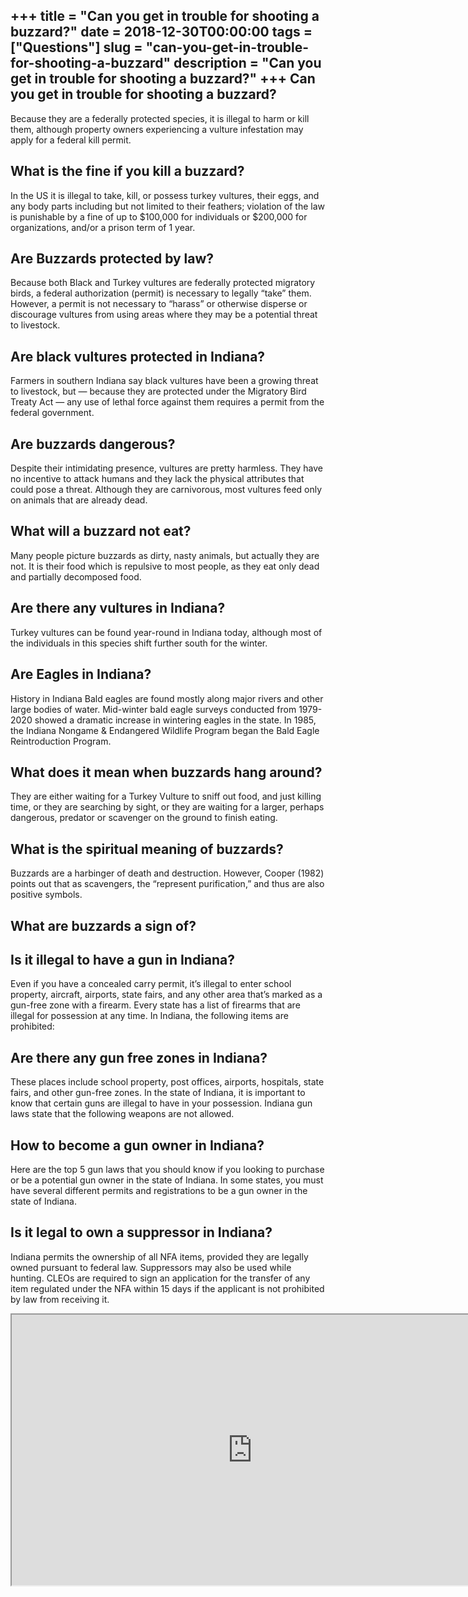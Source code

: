 +++
title = "Can you get in trouble for shooting a buzzard?"
date = 2018-12-30T00:00:00
tags = ["Questions"]
slug = "can-you-get-in-trouble-for-shooting-a-buzzard"
description = "Can you get in trouble for shooting a buzzard?"
+++
Can you get in trouble for shooting a buzzard?
----------------------------------------------

Because they are a federally protected species, it is illegal to harm or kill them, although property owners experiencing a vulture infestation may apply for a federal kill permit.

What is the fine if you kill a buzzard?
---------------------------------------

In the US it is illegal to take, kill, or possess turkey vultures, their eggs, and any body parts including but not limited to their feathers; violation of the law is punishable by a fine of up to $100,000 for individuals or $200,000 for organizations, and/or a prison term of 1 year.

Are Buzzards protected by law?
------------------------------

Because both Black and Turkey vultures are federally protected migratory birds, a federal authorization (permit) is necessary to legally “take” them. However, a permit is not necessary to “harass” or otherwise disperse or discourage vultures from using areas where they may be a potential threat to livestock.

Are black vultures protected in Indiana?
----------------------------------------

Farmers in southern Indiana say black vultures have been a growing threat to livestock, but — because they are protected under the Migratory Bird Treaty Act — any use of lethal force against them requires a permit from the federal government.

Are buzzards dangerous?
-----------------------

Despite their intimidating presence, vultures are pretty harmless. They have no incentive to attack humans and they lack the physical attributes that could pose a threat. Although they are carnivorous, most vultures feed only on animals that are already dead.

What will a buzzard not eat?
----------------------------

Many people picture buzzards as dirty, nasty animals, but actually they are not. It is their food which is repulsive to most people, as they eat only dead and partially decomposed food.

Are there any vultures in Indiana?
----------------------------------

Turkey vultures can be found year-round in Indiana today, although most of the individuals in this species shift further south for the winter.

Are Eagles in Indiana?
----------------------

History in Indiana Bald eagles are found mostly along major rivers and other large bodies of water. Mid-winter bald eagle surveys conducted from 1979-2020 showed a dramatic increase in wintering eagles in the state. In 1985, the Indiana Nongame &amp; Endangered Wildlife Program began the Bald Eagle Reintroduction Program.

What does it mean when buzzards hang around?
--------------------------------------------

They are either waiting for a Turkey Vulture to sniff out food, and just killing time, or they are searching by sight, or they are waiting for a larger, perhaps dangerous, predator or scavenger on the ground to finish eating.

What is the spiritual meaning of buzzards?
------------------------------------------

Buzzards are a harbinger of death and destruction. However, Cooper (1982) points out that as scavengers, the “represent purification,” and thus are also positive symbols.

What are buzzards a sign of?
----------------------------

Is it illegal to have a gun in Indiana?
---------------------------------------

Even if you have a concealed carry permit, it’s illegal to enter school property, aircraft, airports, state fairs, and any other area that’s marked as a gun-free zone with a firearm. Every state has a list of firearms that are illegal for possession at any time. In Indiana, the following items are prohibited:

Are there any gun free zones in Indiana?
----------------------------------------

These places include school property, post offices, airports, hospitals, state fairs, and other gun-free zones. In the state of Indiana, it is important to know that certain guns are illegal to have in your possession. Indiana gun laws state that the following weapons are not allowed.

How to become a gun owner in Indiana?
-------------------------------------

Here are the top 5 gun laws that you should know if you looking to purchase or be a potential gun owner in the state of Indiana. In some states, you must have several different permits and registrations to be a gun owner in the state of Indiana.

Is it legal to own a suppressor in Indiana?
-------------------------------------------

Indiana permits the ownership of all NFA items, provided they are legally owned pursuant to federal law. Suppressors may also be used while hunting. CLEOs are required to sign an application for the transfer of any item regulated under the NFA within 15 days if the applicant is not prohibited by law from receiving it.

<iframe allow="accelerometer; autoplay; clipboard-write; encrypted-media; gyroscope; picture-in-picture" allowfullscreen="" class="__youtube_prefs__  epyt-is-override  no-lazyload" data-no-lazy="1" data-origheight="433" data-origwidth="770" data-skipgform_ajax_framebjll="" height="433" id="_ytid_36994" loading="lazy" src="https://www.youtube.com/embed/cgyfOaxNckA?enablejsapi=1&autoplay=0&cc_load_policy=0&cc_lang_pref=&iv_load_policy=1&loop=0&modestbranding=0&rel=1&fs=1&playsinline=0&autohide=2&theme=dark&color=red&controls=1&" title="YouTube player" width="770"></iframe>